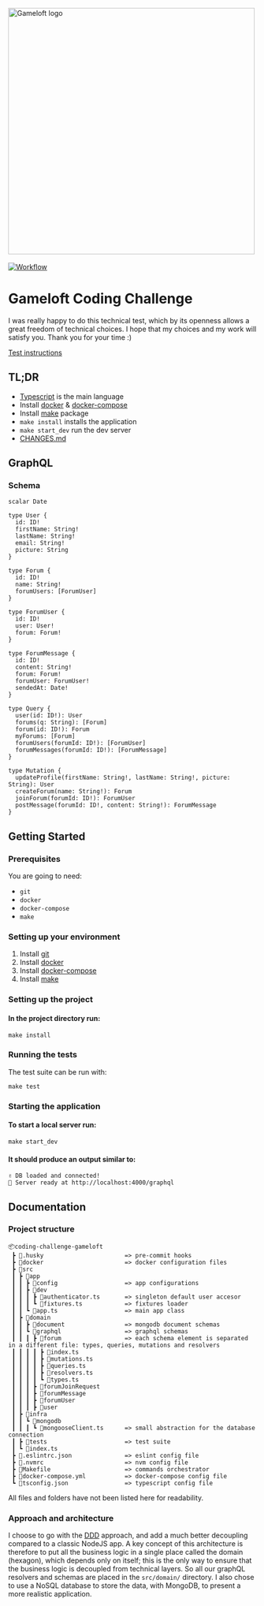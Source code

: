 <img src="https://upload.wikimedia.org/wikipedia/commons/e/e8/Gameloft-logo-and-wordmark.png" alt="Gameloft logo" width="500"/><br><br>
[![Workflow](https://github.com/superh2m/coding-challenge-gameloft/actions/workflows/github-actions.yml/badge.svg)](https://github.com/superh2m/coding-challenge-gameloft/actions)
# Gameloft Coding Challenge

I was really happy to do this technical test, which by its openness allows a great freedom of technical choices. I hope that my choices and my work will satisfy you. Thank you for your time :)

[Test instructions](Coding-test-backend.md)

## TL;DR
- [Typescript](https://www.typescriptlang.org/) is the main language
- Install [docker](https://docs.docker.com/get-docker/) & [docker-compose](https://docs.docker.com/compose/install/)
- Install [make](https://linuxhint.com/install-make-ubuntu/) package
- `make install` installs the application
- `make start_dev` run the dev server
- [CHANGES.md](CHANGES.md)

## GraphQL

### Schema

```gql
scalar Date

type User {
  id: ID!
  firstName: String!
  lastName: String!
  email: String!
  picture: String
}

type Forum {
  id: ID!
  name: String!
  forumUsers: [ForumUser]
}

type ForumUser {
  id: ID!
  user: User!
  forum: Forum!
}

type ForumMessage {
  id: ID!
  content: String!
  forum: Forum!
  forumUser: ForumUser!
  sendedAt: Date!
}

type Query {
  user(id: ID!): User
  forums(q: String): [Forum]
  forum(id: ID!): Forum
  myForums: [Forum]
  forumUsers(forumId: ID!): [ForumUser]
  forumMessages(forumId: ID!): [ForumMessage]
}

type Mutation {
  updateProfile(firstName: String!, lastName: String!, picture: String): User
  createForum(name: String!): Forum
  joinForum(forumId: ID!): ForumUser
  postMessage(forumId: ID!, content: String!): ForumMessage
}
```

## Getting Started

### Prerequisites

You are going to need:

- `git`
- `docker`
- `docker-compose`
- `make`

### Setting up your environment

1. Install [git](https://git-scm.com/book/en/v2/Getting-Started-Installing-Git)
4. Install [docker](https://docs.docker.com/get-docker/)
5. Install [docker-compose](https://docs.docker.com/compose/install/)
6. Install [make](https://linuxhint.com/install-make-ubuntu/)

### Setting up the project

#### In the project directory run:

```
make install
```

### Running the tests

The test suite can be run with:

```
make test
```

### Starting the application

#### To start a local server run:

```
make start_dev
```

#### It should produce an output similar to:

```
✌️ DB loaded and connected!
🚀 Server ready at http://localhost:4000/graphql
```

## Documentation
### Project structure
```
📦coding-challenge-gameloft
 ┣ 📂.husky                       => pre-commit hooks
 ┣ 📂docker                       => docker configuration files
 ┣ 📂src
 ┃ ┣ 📂app
 ┃ ┃ ┣ 📂config                   => app configurations
 ┃ ┃ ┣ 📂dev
 ┃ ┃ ┃ ┣ 📜authenticator.ts       => singleton default user accesor
 ┃ ┃ ┃ ┗ 📜fixtures.ts            => fixtures loader
 ┃ ┃ ┗ 📜app.ts                   => main app class
 ┃ ┣ 📂domain
 ┃ ┃ ┣ 📂document                 => mongodb document schemas
 ┃ ┃ ┗ 📂graphql                  => graphql schemas
 ┃ ┃ ┃ ┣ 📂forum                  => each schema element is separated in a different file: types, queries, mutations and resolvers
 ┃ ┃ ┃ ┃ ┣ 📜index.ts
 ┃ ┃ ┃ ┃ ┣ 📜mutations.ts
 ┃ ┃ ┃ ┃ ┣ 📜queries.ts
 ┃ ┃ ┃ ┃ ┣ 📜resolvers.ts
 ┃ ┃ ┃ ┃ ┗ 📜types.ts
 ┃ ┃ ┃ ┣ 📂forumJoinRequest
 ┃ ┃ ┃ ┣ 📂forumMessage
 ┃ ┃ ┃ ┣ 📂forumUser
 ┃ ┃ ┃ ┣ 📂user
 ┃ ┣ 📂infra
 ┃ ┃ ┗ 📂mongodb
 ┃ ┃ ┃ ┗ 📜mongooseClient.ts      => small abstraction for the database connection
 ┃ ┣ 📂tests                      => test suite
 ┃ ┗ 📜index.ts
 ┣ 📜.eslintrc.json               => eslint config file
 ┣ 📜.nvmrc                       => nvm config file
 ┣ 📜Makefile                     => commands orchestrator
 ┣ 📜docker-compose.yml           => docker-compose config file
 ┗ 📜tsconfig.json                => typescript config file
```
All files and folders have not been listed here for readability.

### Approach and architecture
I choose to go with the [DDD](https://en.wikipedia.org/wiki/Domain-driven_design) approach, and add a much better decoupling compared to a classic NodeJS app.
A key concept of this architecture is therefore to put all the business logic in a single place called the domain (hexagon), which depends only on itself; this is the only way to ensure that the business logic is decoupled from technical layers. So all our graphQL resolvers and schemas are placed in the `src/domain/` directory.
I also chose to use a NoSQL database to store the data, with MongoDB, to present a more realistic application.
